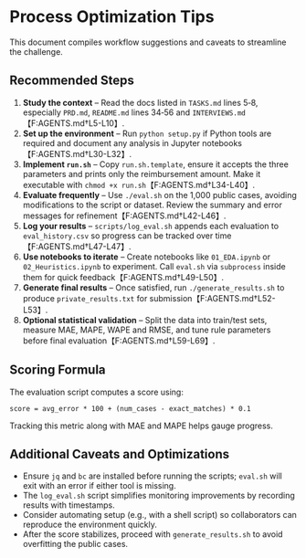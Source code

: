# Process Optimization Tips

This document compiles workflow suggestions and caveats to streamline the challenge.

## Recommended Steps

1. **Study the context** – Read the docs listed in `TASKS.md` lines 5‑8, especially `PRD.md`, `README.md` lines 34‑56 and `INTERVIEWS.md`【F:AGENTS.md†L5-L10】.
2. **Set up the environment** – Run `python setup.py` if Python tools are required and document any analysis in Jupyter notebooks【F:AGENTS.md†L30-L32】.
3. **Implement `run.sh`** – Copy `run.sh.template`, ensure it accepts the three parameters and prints only the reimbursement amount. Make it executable with `chmod +x run.sh`【F:AGENTS.md†L34-L40】.
4. **Evaluate frequently** – Use `./eval.sh` on the 1,000 public cases, avoiding modifications to the script or dataset. Review the summary and error messages for refinement【F:AGENTS.md†L42-L46】.
5. **Log your results** – `scripts/log_eval.sh` appends each evaluation to `eval_history.csv` so progress can be tracked over time【F:AGENTS.md†L47-L47】.
6. **Use notebooks to iterate** – Create notebooks like `01_EDA.ipynb` or `02_Heuristics.ipynb` to experiment. Call `eval.sh` via `subprocess` inside them for quick feedback【F:AGENTS.md†L49-L50】.
7. **Generate final results** – Once satisfied, run `./generate_results.sh` to produce `private_results.txt` for submission【F:AGENTS.md†L52-L53】.
8. **Optional statistical validation** – Split the data into train/test sets, measure MAE, MAPE, WAPE and RMSE, and tune rule parameters before final evaluation【F:AGENTS.md†L59-L69】.

## Scoring Formula

The evaluation script computes a score using:

```
score = avg_error * 100 + (num_cases - exact_matches) * 0.1
```

Tracking this metric along with MAE and MAPE helps gauge progress.

## Additional Caveats and Optimizations

- Ensure `jq` and `bc` are installed before running the scripts; `eval.sh` will exit with an error if either tool is missing.
- The `log_eval.sh` script simplifies monitoring improvements by recording results with timestamps.
- Consider automating setup (e.g., with a shell script) so collaborators can reproduce the environment quickly.
- After the score stabilizes, proceed with `generate_results.sh` to avoid overfitting the public cases.
